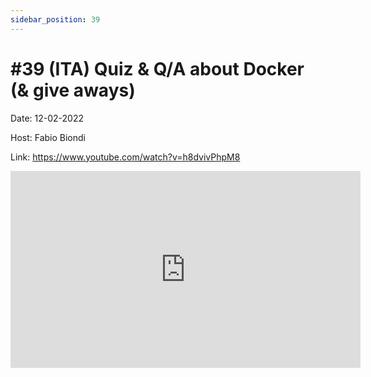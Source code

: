 ```yaml
---
sidebar_position: 39
---
```


# #39 (ITA) Quiz & Q/A about Docker (& give aways)

Date: 12-02-2022

Host: Fabio Biondi

Link: https://www.youtube.com/watch?v=h8dvivPhpM8

<iframe width="560" height="315" src="https://www.youtube.com/embed/h8dvivPhpM8" title="YouTube video player" frameborder="0" allow="accelerometer; autoplay; clipboard-write; encrypted-media; gyroscope; picture-in-picture; web-share" allowfullscreen></iframe>

